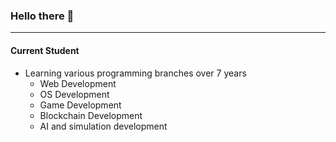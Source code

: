 ### Hello there 👋

<!--
**DamitusThyYeetus123/DamitusThyYeetus123** is a ✨ _special_ ✨ repository because its `README.md` (this file) appears on your GitHub profile.

Here are some ideas to get you started:

- 🔭 I’m currently working on ...
- 🌱 I’m currently learning ...
- 👯 I’m looking to collaborate on ...
- 🤔 I’m looking for help with ...
- 💬 Ask me about ...
- 📫 How to reach me: ...
- 😄 Pronouns: ...
- ⚡ Fun fact: ...
-->
___
#### Current Student
- Learning various programming branches over 7 years
  - Web Development
  - OS Development
  - Game Development
  - Blockchain Development
  - AI and simulation development
